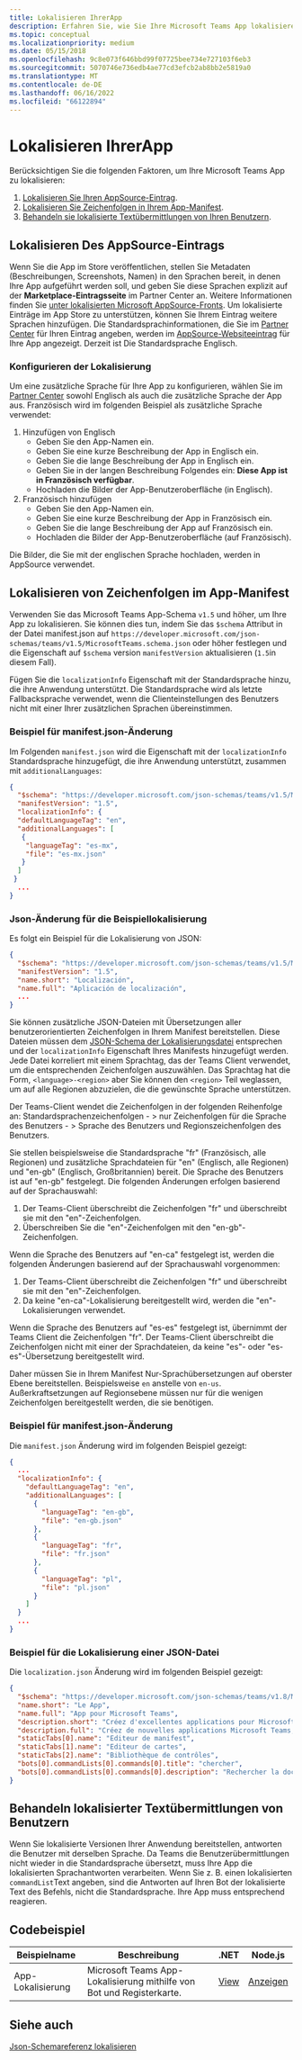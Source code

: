 ```yaml
---
title: Lokalisieren IhrerApp
description: Erfahren Sie, wie Sie Ihre Microsoft Teams App lokalisieren und Zeichenfolgen in Ihrem App-Manifest lokalisieren.
ms.topic: conceptual
ms.localizationpriority: medium
ms.date: 05/15/2018
ms.openlocfilehash: 9c8e073f646bbd99f07725bee734e727103f6eb3
ms.sourcegitcommit: 5070746e736edb4ae77cd3efcb2ab8bb2e5819a0
ms.translationtype: MT
ms.contentlocale: de-DE
ms.lasthandoff: 06/16/2022
ms.locfileid: "66122894"
---
```

# <a name="localize-your-app"></a>Lokalisieren IhrerApp

Berücksichtigen Sie die folgenden Faktoren, um Ihre Microsoft Teams App zu lokalisieren:

1. [Lokalisieren Sie Ihren AppSource-Eintrag](#localize-your-appsource-listing).
1. [Lokalisieren Sie Zeichenfolgen in Ihrem App-Manifest](#localize-strings-in-your-app-manifest).
1. [Behandeln sie lokalisierte Textübermittlungen von Ihren Benutzern](#handle-localized-text-submissions-from-your-users).

## <a name="localize-your-appsource-listing"></a>Lokalisieren Des AppSource-Eintrags

Wenn Sie die App im Store veröffentlichen, stellen Sie Metadaten (Beschreibungen, Screenshots, Namen) in den Sprachen bereit, in denen Ihre App aufgeführt werden soll, und geben Sie diese Sprachen explizit auf der **Marketplace-Eintragsseite** im Partner Center an. Weitere Informationen finden Sie [unter lokalisierten Microsoft AppSource-Fronts](/office/dev/store/prepare-localized-solutions#localized-microsoft-appsource-fronts). Um lokalisierte Einträge im App Store zu unterstützen, können Sie Ihrem Eintrag weitere Sprachen hinzufügen. Die Standardsprachinformationen, die Sie im [Partner Center](/office/dev/store/submit-to-appsource-via-partner-center) für Ihren Eintrag angeben, werden im [AppSource-Websiteeintrag](https://appsource.microsoft.com/marketplace/apps?product=office%3Bteams&page=1 "AppSource ist ein Ort für alle Anforderungen Ihres Teams. Bringen Sie alles zusammen, einschließlich Chats, Besprechungen, Anrufen, Dateien und Tools, um produktivere Teamarbeit zu ermöglichen.") für Ihre App angezeigt. Derzeit ist Die Standardsprache Englisch.

### <a name="configure-localization"></a>Konfigurieren der Lokalisierung

Um eine zusätzliche Sprache für Ihre App zu konfigurieren, wählen Sie im [Partner Center](/office/dev/store/submit-to-appsource-via-partner-center) sowohl Englisch als auch die zusätzliche Sprache der App aus. Französisch wird im folgenden Beispiel als zusätzliche Sprache verwendet:

1. Hinzufügen von Englisch
    * Geben Sie den App-Namen ein.
    * Geben Sie eine kurze Beschreibung der App in Englisch ein.
    * Geben Sie die lange Beschreibung der App in Englisch ein.
    * Geben Sie in der langen Beschreibung Folgendes ein: **Diese App ist in Französisch verfügbar**.
    * Hochladen die Bilder der App-Benutzeroberfläche (in Englisch).
2. Französisch hinzufügen
    * Geben Sie den App-Namen ein.
    * Geben Sie eine kurze Beschreibung der App in Französisch ein.
    * Geben Sie die lange Beschreibung der App auf Französisch ein.
    * Hochladen die Bilder der App-Benutzeroberfläche (auf Französisch).

Die Bilder, die Sie mit der englischen Sprache hochladen, werden in AppSource verwendet.

## <a name="localize-strings-in-your-app-manifest"></a>Lokalisieren von Zeichenfolgen im App-Manifest

Verwenden Sie das Microsoft Teams App-Schema `v1.5` und höher, um Ihre App zu lokalisieren. Sie können dies tun, indem Sie das `$schema` Attribut in der Datei manifest.json auf `https://developer.microsoft.com/json-schemas/teams/v1.5/MicrosoftTeams.schema.json` oder höher festlegen und die Eigenschaft auf `$schema` version `manifestVersion` aktualisieren (`1.5`in diesem Fall).

Fügen Sie die `localizationInfo` Eigenschaft mit der Standardsprache hinzu, die ihre Anwendung unterstützt. Die Standardsprache wird als letzte Fallbacksprache verwendet, wenn die Clienteinstellungen des Benutzers nicht mit einer Ihrer zusätzlichen Sprachen übereinstimmen.

### <a name="example-manifestjson-change"></a>Beispiel für manifest.json-Änderung

Im Folgenden `manifest.json` wird die Eigenschaft mit der `localizationInfo` Standardsprache hinzugefügt, die ihre Anwendung unterstützt, zusammen mit `additionalLanguages`:

```json
{
  "$schema": "https://developer.microsoft.com/json-schemas/teams/v1.5/MicrosoftTeams.schema.json",
  "manifestVersion": "1.5",
  "localizationInfo": {
  "defaultLanguageTag": "en",
  "additionalLanguages": [
   {
    "languageTag": "es-mx",
    "file": "es-mx.json"
   }
  ]
 }
  ...
}
```

### <a name="example-localization-json-change"></a>Json-Änderung für die Beispiellokalisierung

Es folgt ein Beispiel für die Lokalisierung von JSON:

```json
{
  "$schema": "https://developer.microsoft.com/json-schemas/teams/v1.5/MicrosoftTeams.Localization.schema.json",
  "manifestVersion": "1.5",
  "name.short": "Localización",
  "name.full": "Aplicación de localización",
  ...
}
```

Sie können zusätzliche JSON-Dateien mit Übersetzungen aller benutzerorientierten Zeichenfolgen in Ihrem Manifest bereitstellen. Diese Dateien müssen dem [JSON-Schema der Lokalisierungsdatei](../../resources/schema/localization-schema.md) entsprechen und der `localizationInfo` Eigenschaft Ihres Manifests hinzugefügt werden. Jede Datei korreliert mit einem Sprachtag, das der Teams Client verwendet, um die entsprechenden Zeichenfolgen auszuwählen. Das Sprachtag hat die Form, `<language>-<region>` aber Sie können den `<region>` Teil weglassen, um auf alle Regionen abzuzielen, die die gewünschte Sprache unterstützen.

Der Teams-Client wendet die Zeichenfolgen in der folgenden Reihenfolge an: Standardsprachenzeichenfolgen - > nur Zeichenfolgen für die Sprache des Benutzers - > Sprache des Benutzers und Regionszeichenfolgen des Benutzers.

Sie stellen beispielsweise die Standardsprache "fr" (Französisch, alle Regionen) und zusätzliche Sprachdateien für "en" (Englisch, alle Regionen) und "en-gb" (Englisch, Großbritannien) bereit. Die Sprache des Benutzers ist auf "en-gb" festgelegt. Die folgenden Änderungen erfolgen basierend auf der Sprachauswahl:

1. Der Teams-Client überschreibt die Zeichenfolgen "fr" und überschreibt sie mit den "en"-Zeichenfolgen.
1. Überschreiben Sie die "en"-Zeichenfolgen mit den "en-gb"-Zeichenfolgen.

Wenn die Sprache des Benutzers auf "en-ca" festgelegt ist, werden die folgenden Änderungen basierend auf der Sprachauswahl vorgenommen:

1. Der Teams-Client überschreibt die Zeichenfolgen "fr" und überschreibt sie mit den "en"-Zeichenfolgen.
1. Da keine "en-ca"-Lokalisierung bereitgestellt wird, werden die "en"-Lokalisierungen verwendet.

Wenn die Sprache des Benutzers auf "es-es" festgelegt ist, übernimmt der Teams Client die Zeichenfolgen "fr". Der Teams-Client überschreibt die Zeichenfolgen nicht mit einer der Sprachdateien, da keine "es"- oder "es-es"-Übersetzung bereitgestellt wird.

Daher müssen Sie in Ihrem Manifest Nur-Sprachübersetzungen auf oberster Ebene bereitstellen. Beispielsweise `en` anstelle von `en-us`. Außerkraftsetzungen auf Regionsebene müssen nur für die wenigen Zeichenfolgen bereitgestellt werden, die sie benötigen.

### <a name="example-manifestjson-change"></a>Beispiel für manifest.json-Änderung

Die `manifest.json` Änderung wird im folgenden Beispiel gezeigt:

```json
{
  ...
  "localizationInfo": {
    "defaultLanguageTag": "en",
    "additionalLanguages": [
      {
        "languageTag": "en-gb",
        "file": "en-gb.json"
      },
      {
        "languageTag": "fr",
        "file": "fr.json"
      },
      {
        "languageTag": "pl",
        "file": "pl.json"
      }
    ]
  }
  ...
}
```

### <a name="example-localization-json-file"></a>Beispiel für die Lokalisierung einer JSON-Datei

 Die `localization.json` Änderung wird im folgenden Beispiel gezeigt:

```json
{
  "$schema": "https://developer.microsoft.com/json-schemas/teams/v1.8/MicrosoftTeams.Localization.schema.json",
  "name.short": "Le App",
  "name.full": "App pour Microsoft Teams",
  "description.short": "Créez d'excellentes applications pour Microsoft Teams avec App.",
  "description.full": "Créez de nouvelles applications Microsoft Teams, concevez et prévisualisez des cartes bot, et explorez la documentation avec App.",
  "staticTabs[0].name": "Editeur de manifest",
  "staticTabs[1].name": "Editeur de cartes",
  "staticTabs[2].name": "Bibliothèque de contrôles",
  "bots[0].commandLists[0].commands[0].title": "chercher",
  "bots[0].commandLists[0].commands[0].description": "Rechercher la documentation Teams pertinente"
}
```

## <a name="handle-localized-text-submissions-from-your-users"></a>Behandeln lokalisierter Textübermittlungen von Benutzern

Wenn Sie lokalisierte Versionen Ihrer Anwendung bereitstellen, antworten die Benutzer mit derselben Sprache. Da Teams die Benutzerübermittlungen nicht wieder in die Standardsprache übersetzt, muss Ihre App die lokalisierten Sprachantworten verarbeiten. Wenn Sie z. B. einen lokalisierten `commandList`Text angeben, sind die Antworten auf Ihren Bot der lokalisierte Text des Befehls, nicht die Standardsprache. Ihre App muss entsprechend reagieren.

## <a name="code-sample"></a>Codebeispiel

| Beispielname | Beschreibung | .NET | Node.js |
|-------------|-------------|------|------|
| App-Lokalisierung | Microsoft Teams App-Lokalisierung mithilfe von Bot und Registerkarte. | [View](https://github.com/OfficeDev/Microsoft-Teams-Samples/tree/main/samples/app-localization/csharp) |[Anzeigen](https://github.com/OfficeDev/Microsoft-Teams-Samples/tree/main/samples/app-localization/nodejs) |

## <a name="see-also"></a>Siehe auch

[Json-Schemareferenz lokalisieren](~/resources/schema/localization-schema.md)
